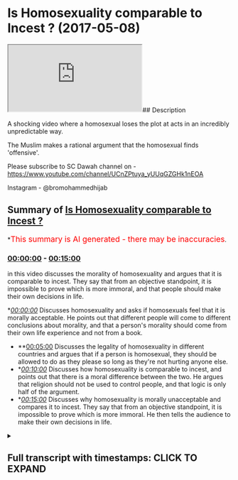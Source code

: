 # Is Homosexuality comparable to Incest ? (2017-05-08)

<iframe loading='lazy' src='https://www.youtube.com/embed/wPR8dUCgoIM'></iframe>## Description

A shocking video where a homosexual loses the plot at acts in an incredibly unpredictable way. 

The Muslim makes a rational argument that the homosexual finds 'offensive'.

Please subscribe to SC Dawah channel on -
 https://www.youtube.com/channel/UCnZPtuya_yUUqGZGHk1nEOA


Instagram - @bromohammedhijab

## Summary of [Is Homosexuality comparable to Incest ?](https://www.youtube.com/watch?v=wPR8dUCgoIM)


*<span style="color:red; font-size:125%">This summary is AI generated - there may be inaccuracies</span>.

### [00:00:00](https://www.youtube.com/watch?v=wPR8dUCgoIM&t=0) - [00:15:00](https://www.youtube.com/watch?v=wPR8dUCgoIM&t=900)

in this video discusses the morality of homosexuality and argues that it is comparable to incest. They say that from an objective standpoint, it is impossible to prove which is more immoral, and that people should make their own decisions in life.

**[00:00:00](https://www.youtube.com/watch?v=wPR8dUCgoIM&t=0)* Discusses homosexuality and asks if homosexuals feel that it is morally acceptable. He points out that different people will come to different conclusions about morality, and that a person's morality should come from their own life experience and not from a book.
* **[00:05:00](https://www.youtube.com/watch?v=wPR8dUCgoIM&t=300) Discusses the legality of homosexuality in different countries and argues that if a person is homosexual, they should be allowed to do as they please so long as they're not hurting anyone else.
* **[00:10:00](https://www.youtube.com/watch?v=wPR8dUCgoIM&t=600)* Discusses how homosexuality is comparable to incest, and points out that there is a moral difference between the two. He argues that religion should not be used to control people, and that logic is only half of the argument.
* **[00:15:00](https://www.youtube.com/watch?v=wPR8dUCgoIM&t=900)* Discusses why homosexuality is morally unacceptable and compares it to incest. They say that from an objective standpoint, it is impossible to prove which is more immoral. He then tells the audience to make their own decisions in life.

<details><summary><h2>Full transcript with timestamps: CLICK TO EXPAND</h2></summary>

[0:00:00](https://youtu.be/wPR8dUCgoIM?t=0) basically before we start let me just  
[0:00:03](https://youtu.be/wPR8dUCgoIM?t=3) introduce it to a slammer  
[0:00:04](https://youtu.be/wPR8dUCgoIM?t=4) it's LOM as a religion here whereby I  
[0:00:08](https://youtu.be/wPR8dUCgoIM?t=8) use me here if someone's a religion well  
[0:00:13](https://youtu.be/wPR8dUCgoIM?t=13) we believe the one God one God worthy of  
[0:00:16](https://youtu.be/wPR8dUCgoIM?t=16) worship all right one God worthy of  
[0:00:19](https://youtu.be/wPR8dUCgoIM?t=19) worship yeah yeah oh yeah one God worthy  
[0:00:26](https://youtu.be/wPR8dUCgoIM?t=26) of worship we believe look this is what  
[0:00:30](https://youtu.be/wPR8dUCgoIM?t=30) we believe there's a verse in the Quran  
[0:00:31](https://youtu.be/wPR8dUCgoIM?t=31) I want to introduce you to it ya know  
[0:00:33](https://youtu.be/wPR8dUCgoIM?t=33) see what not to like no there's a verse  
[0:00:36](https://youtu.be/wPR8dUCgoIM?t=36) I figured Saturday night verse 29 it  
[0:00:40](https://youtu.be/wPR8dUCgoIM?t=40) says but of Allah whom a solemn Roger  
[0:00:43](https://youtu.be/wPR8dUCgoIM?t=43) une fille Shura cap water shake it  
[0:00:46](https://youtu.be/wPR8dUCgoIM?t=46) sooner or later version basically says  
[0:00:48](https://youtu.be/wPR8dUCgoIM?t=48) that God has preferred a parable yeah of  
[0:00:51](https://youtu.be/wPR8dUCgoIM?t=51) a man who has many slave owners and  
[0:00:55](https://youtu.be/wPR8dUCgoIM?t=55) another man who has only one slave owner  
[0:00:58](https://youtu.be/wPR8dUCgoIM?t=58) and then he said hey Lester really  
[0:01:00](https://youtu.be/wPR8dUCgoIM?t=60) metella are they the same  
[0:01:01](https://youtu.be/wPR8dUCgoIM?t=61) yeah now the plane is do you know those  
[0:01:05](https://youtu.be/wPR8dUCgoIM?t=65) a philosopher his name is Rosario he  
[0:01:06](https://youtu.be/wPR8dUCgoIM?t=66) said man is bloom free for everywhere in  
[0:01:09](https://youtu.be/wPR8dUCgoIM?t=69) Chains man is going to bed one change  
[0:01:11](https://youtu.be/wPR8dUCgoIM?t=71) the idea is this the idea is that we as  
[0:01:14](https://youtu.be/wPR8dUCgoIM?t=74) Muslims we believe that you are going to  
[0:01:16](https://youtu.be/wPR8dUCgoIM?t=76) be a slave to something in this world  
[0:01:18](https://youtu.be/wPR8dUCgoIM?t=78) yes  
[0:01:19](https://youtu.be/wPR8dUCgoIM?t=79) you're going to either be a slave to  
[0:01:20](https://youtu.be/wPR8dUCgoIM?t=80) social expectations that you've chosen  
[0:01:23](https://youtu.be/wPR8dUCgoIM?t=83) your China it's a good way of putting it  
[0:01:27](https://youtu.be/wPR8dUCgoIM?t=87) so we say look let us choose who we  
[0:01:30](https://youtu.be/wPR8dUCgoIM?t=90) should be basically submissive to or  
[0:01:33](https://youtu.be/wPR8dUCgoIM?t=93) what we should be submissive to and in  
[0:01:34](https://youtu.be/wPR8dUCgoIM?t=94) our conceptual conceptualization we say  
[0:01:37](https://youtu.be/wPR8dUCgoIM?t=97) that the most appropriate thing for us  
[0:01:39](https://youtu.be/wPR8dUCgoIM?t=99) to submit to is the one who created  
[0:01:41](https://youtu.be/wPR8dUCgoIM?t=101) everything the one who knows everything  
[0:01:43](https://youtu.be/wPR8dUCgoIM?t=103) the one who's all aware of everything  
[0:01:45](https://youtu.be/wPR8dUCgoIM?t=105) and that is for us God so that's why the  
[0:01:48](https://youtu.be/wPR8dUCgoIM?t=108) Quran giving anyone in this entire  
[0:01:50](https://youtu.be/wPR8dUCgoIM?t=110) square  
[0:01:52](https://youtu.be/wPR8dUCgoIM?t=112) yes okay so in that case because oh  
[0:01:54](https://youtu.be/wPR8dUCgoIM?t=114) really so do you accept do you accept  
[0:01:57](https://youtu.be/wPR8dUCgoIM?t=117) that the scientists think there's like a  
[0:01:59](https://youtu.be/wPR8dUCgoIM?t=119) electronic that's some kind of magnetic  
[0:02:02](https://youtu.be/wPR8dUCgoIM?t=122) thing going on and that's God even  
[0:02:04](https://youtu.be/wPR8dUCgoIM?t=124) science so everybody agrees yeah no I'm  
[0:02:08](https://youtu.be/wPR8dUCgoIM?t=128) with you oh that's good we'll put in it  
[0:02:09](https://youtu.be/wPR8dUCgoIM?t=129) but I just want to say - I want to put  
[0:02:10](https://youtu.be/wPR8dUCgoIM?t=130) the student ma'am so for me like if you  
[0:02:13](https://youtu.be/wPR8dUCgoIM?t=133) ask me about my morality where do I get  
[0:02:15](https://youtu.be/wPR8dUCgoIM?t=135) my own morality  
[0:02:15](https://youtu.be/wPR8dUCgoIM?t=135) ya know but if you do I'll say look  
[0:02:19](https://youtu.be/wPR8dUCgoIM?t=139) there's a there's a rationality behind  
[0:02:20](https://youtu.be/wPR8dUCgoIM?t=140) the rally  
[0:02:21](https://youtu.be/wPR8dUCgoIM?t=141) so the rationality for us is okay we  
[0:02:23](https://youtu.be/wPR8dUCgoIM?t=143) believe that God created the universe  
[0:02:25](https://youtu.be/wPR8dUCgoIM?t=145) yeah now he is all-knowing we'll hearing  
[0:02:28](https://youtu.be/wPR8dUCgoIM?t=148) a little powerful and as an extension of  
[0:02:30](https://youtu.be/wPR8dUCgoIM?t=150) that he sent messengers to certain  
[0:02:32](https://youtu.be/wPR8dUCgoIM?t=152) people's in certain plants and  
[0:02:34](https://youtu.be/wPR8dUCgoIM?t=154) messengers came to people in certain  
[0:02:36](https://youtu.be/wPR8dUCgoIM?t=156) people certain times at different times  
[0:02:38](https://youtu.be/wPR8dUCgoIM?t=158) yeah and the final that we believe is  
[0:02:40](https://youtu.be/wPR8dUCgoIM?t=160) the Prophet Muhammad you came for  
[0:02:41](https://youtu.be/wPR8dUCgoIM?t=161) everything would be right  
[0:02:43](https://youtu.be/wPR8dUCgoIM?t=163) those messengers yeah so basically  
[0:02:46](https://youtu.be/wPR8dUCgoIM?t=166) whether what they have with them are two  
[0:02:48](https://youtu.be/wPR8dUCgoIM?t=168) things the message in the miracle the  
[0:02:50](https://youtu.be/wPR8dUCgoIM?t=170) message being from God which is to  
[0:02:52](https://youtu.be/wPR8dUCgoIM?t=172) believe in a worship and only one God  
[0:02:54](https://youtu.be/wPR8dUCgoIM?t=174) submit yourself to one God rather than  
[0:02:56](https://youtu.be/wPR8dUCgoIM?t=176) submitting yourself to aspects of the  
[0:02:57](https://youtu.be/wPR8dUCgoIM?t=177) creation and the miracle is the Quran  
[0:03:00](https://youtu.be/wPR8dUCgoIM?t=180) itself and it has a way of basically  
[0:03:02](https://youtu.be/wPR8dUCgoIM?t=182) proving itself okay good point so having  
[0:03:08](https://youtu.be/wPR8dUCgoIM?t=188) said that Oscars a homosexual yeah I  
[0:03:10](https://youtu.be/wPR8dUCgoIM?t=190) want to ask as a homosexual do you feel  
[0:03:15](https://youtu.be/wPR8dUCgoIM?t=195) it's basically in your opinion it's it's  
[0:03:18](https://youtu.be/wPR8dUCgoIM?t=198) your right jewy it's absolutely fine  
[0:03:21](https://youtu.be/wPR8dUCgoIM?t=201) morally acceptable for you to be  
[0:03:22](https://youtu.be/wPR8dUCgoIM?t=202) homosexual in the sense that my national  
[0:03:25](https://youtu.be/wPR8dUCgoIM?t=205) urge okay thank you all right yeah okay  
[0:03:29](https://youtu.be/wPR8dUCgoIM?t=209) I wanted to ask you a question there  
[0:03:31](https://youtu.be/wPR8dUCgoIM?t=211) yeah do you assert that everything that  
[0:03:34](https://youtu.be/wPR8dUCgoIM?t=214) you believe and feel from nature  
[0:03:36](https://youtu.be/wPR8dUCgoIM?t=216) you should enact depending on what how  
[0:03:40](https://youtu.be/wPR8dUCgoIM?t=220) you feel depending on your own  
[0:03:43](https://youtu.be/wPR8dUCgoIM?t=223) morality that you have available decide  
[0:03:46](https://youtu.be/wPR8dUCgoIM?t=226) the course of your lifetime supporting  
[0:03:48](https://youtu.be/wPR8dUCgoIM?t=228) with your own experiences and your own  
[0:03:50](https://youtu.be/wPR8dUCgoIM?t=230) destiny based on your own and what  
[0:03:52](https://youtu.be/wPR8dUCgoIM?t=232) you're here to do and that all of us are  
[0:03:54](https://youtu.be/wPR8dUCgoIM?t=234) here to do something different we're all  
[0:03:55](https://youtu.be/wPR8dUCgoIM?t=235) here to develop in a soul a different  
[0:03:57](https://youtu.be/wPR8dUCgoIM?t=237) way but religion to shut that down and  
[0:03:58](https://youtu.be/wPR8dUCgoIM?t=238) makes you all the same I don't believe  
[0:04:00](https://youtu.be/wPR8dUCgoIM?t=240) that no I'm with you but John I put this  
[0:04:03](https://youtu.be/wPR8dUCgoIM?t=243) on you because I think your voice is  
[0:04:05](https://youtu.be/wPR8dUCgoIM?t=245) thought on my website no I don't like  
[0:04:09](https://youtu.be/wPR8dUCgoIM?t=249) you you believe that yeah but the  
[0:04:11](https://youtu.be/wPR8dUCgoIM?t=251) question I asked you was you said it was  
[0:04:12](https://youtu.be/wPR8dUCgoIM?t=252) my network to be homosexual I mean I do  
[0:04:15](https://youtu.be/wPR8dUCgoIM?t=255) believe that I'm not saying that you  
[0:04:17](https://youtu.be/wPR8dUCgoIM?t=257) shouldn't know one thing I Fisher the  
[0:04:21](https://youtu.be/wPR8dUCgoIM?t=261) first Pinilla do you believe that as you  
[0:04:23](https://youtu.be/wPR8dUCgoIM?t=263) connect with my life I think we have  
[0:04:24](https://youtu.be/wPR8dUCgoIM?t=264) there should be able to adapt well most  
[0:04:27](https://youtu.be/wPR8dUCgoIM?t=267) of them because you have an urge to eat  
[0:04:29](https://youtu.be/wPR8dUCgoIM?t=269) to [ __ ] for sleep to park so most of  
[0:04:32](https://youtu.be/wPR8dUCgoIM?t=272) them yes I would agree sir all right  
[0:04:34](https://youtu.be/wPR8dUCgoIM?t=274) what about you what about you all of  
[0:04:35](https://youtu.be/wPR8dUCgoIM?t=275) them I wish you would do not sir  
[0:04:38](https://youtu.be/wPR8dUCgoIM?t=278) okay does that go fight for my morality  
[0:04:40](https://youtu.be/wPR8dUCgoIM?t=280) the one thing so from what did you get  
[0:04:42](https://youtu.be/wPR8dUCgoIM?t=282) your morality from your own life  
[0:04:43](https://youtu.be/wPR8dUCgoIM?t=283) experience or did you get it from the  
[0:04:45](https://youtu.be/wPR8dUCgoIM?t=285) book look well I think that's crap it  
[0:04:47](https://youtu.be/wPR8dUCgoIM?t=287) you have to get it from life okay why  
[0:04:49](https://youtu.be/wPR8dUCgoIM?t=289) don't kill because that's what we've got  
[0:04:51](https://youtu.be/wPR8dUCgoIM?t=291) to go on got to go you can have guidance  
[0:04:54](https://youtu.be/wPR8dUCgoIM?t=294) you can have guidance really but if you  
[0:04:56](https://youtu.be/wPR8dUCgoIM?t=296) don't develop it to your own experiences  
[0:04:57](https://youtu.be/wPR8dUCgoIM?t=297) and your own vision and your own path  
[0:05:00](https://youtu.be/wPR8dUCgoIM?t=300) life and everything else  
[0:05:01](https://youtu.be/wPR8dUCgoIM?t=301) what's the point of it well as you had  
[0:05:03](https://youtu.be/wPR8dUCgoIM?t=303) to have it I'm not going on chemically  
[0:05:05](https://youtu.be/wPR8dUCgoIM?t=305) you can call me well your life because  
[0:05:09](https://youtu.be/wPR8dUCgoIM?t=309) how call you done yet there you go  
[0:05:11](https://youtu.be/wPR8dUCgoIM?t=311) John the Baptist you go okay John Joyce  
[0:05:14](https://youtu.be/wPR8dUCgoIM?t=314) Jesus high five ah Piper Coverstone 0.1  
[0:05:21](https://youtu.be/wPR8dUCgoIM?t=321) 0.1 the circle I was a jerk yeah thank  
[0:05:26](https://youtu.be/wPR8dUCgoIM?t=326) you  
[0:05:26](https://youtu.be/wPR8dUCgoIM?t=326) oh so basically more common ways to  
[0:05:32](https://youtu.be/wPR8dUCgoIM?t=332) coming into your mouth your question  
[0:05:33](https://youtu.be/wPR8dUCgoIM?t=333) all right in also so sorry my question  
[0:05:37](https://youtu.be/wPR8dUCgoIM?t=337) is fit forward then someone had wished I  
[0:05:39](https://youtu.be/wPR8dUCgoIM?t=339) would say take someone happening right  
[0:05:40](https://youtu.be/wPR8dUCgoIM?t=340) now to be incestual your conceptualize  
[0:05:47](https://youtu.be/wPR8dUCgoIM?t=347) yeah well they have to shake themselves  
[0:05:49](https://youtu.be/wPR8dUCgoIM?t=349) and find out in my police say they'd  
[0:05:51](https://youtu.be/wPR8dUCgoIM?t=351) have to check themselves if they could  
[0:05:53](https://youtu.be/wPR8dUCgoIM?t=353) stop that urgent and really truly find  
[0:05:56](https://youtu.be/wPR8dUCgoIM?t=356) out where that came from because it  
[0:05:57](https://youtu.be/wPR8dUCgoIM?t=357) often comes from then having incestual  
[0:06:00](https://youtu.be/wPR8dUCgoIM?t=360) stuff happening in their path so that's  
[0:06:04](https://youtu.be/wPR8dUCgoIM?t=364) where you're saying that because I'm  
[0:06:06](https://youtu.be/wPR8dUCgoIM?t=366) homosexual that I've had some homosexual  
[0:06:08](https://youtu.be/wPR8dUCgoIM?t=368) thing happen to me in the past so that  
[0:06:10](https://youtu.be/wPR8dUCgoIM?t=370) bla bla bla some there's a lot of  
[0:06:12](https://youtu.be/wPR8dUCgoIM?t=372) different reasons why people are  
[0:06:13](https://youtu.be/wPR8dUCgoIM?t=373) homosexual ask about you know oh yeah go  
[0:06:16](https://youtu.be/wPR8dUCgoIM?t=376) someone has a genetic urge yeah yeah to  
[0:06:20](https://youtu.be/wPR8dUCgoIM?t=380) be incestuous yeah should they be  
[0:06:22](https://youtu.be/wPR8dUCgoIM?t=382) allowed to elect well that's not for me  
[0:06:24](https://youtu.be/wPR8dUCgoIM?t=384) to decide that's for them to decide okay  
[0:06:26](https://youtu.be/wPR8dUCgoIM?t=386) not for you to decide or me no no it's  
[0:06:28](https://youtu.be/wPR8dUCgoIM?t=388) not for me to do anything as for them to  
[0:06:30](https://youtu.be/wPR8dUCgoIM?t=390) sort it out  
[0:06:30](https://youtu.be/wPR8dUCgoIM?t=390) not for me yeah that's not none of my  
[0:06:34](https://youtu.be/wPR8dUCgoIM?t=394) business I don't know them so now in my  
[0:06:36](https://youtu.be/wPR8dUCgoIM?t=396) house if there's a crime going on again  
[0:06:39](https://youtu.be/wPR8dUCgoIM?t=399) if someone's been broken the law of the  
[0:06:41](https://youtu.be/wPR8dUCgoIM?t=401) land then obviously it's a crime that's  
[0:06:43](https://youtu.be/wPR8dUCgoIM?t=403) the climate it's not really what it is  
[0:06:45](https://youtu.be/wPR8dUCgoIM?t=405) yeah so you it's not allowed so you'd  
[0:06:47](https://youtu.be/wPR8dUCgoIM?t=407) get you know you get the police involved  
[0:06:49](https://youtu.be/wPR8dUCgoIM?t=409) which is probably if it's not allowed to  
[0:06:51](https://youtu.be/wPR8dUCgoIM?t=411) happen it's probably right okay so  
[0:06:53](https://youtu.be/wPR8dUCgoIM?t=413) you're saying is you shouldn't be  
[0:06:54](https://youtu.be/wPR8dUCgoIM?t=414) allowed to have a little well I'm not  
[0:06:55](https://youtu.be/wPR8dUCgoIM?t=415) I'm not saying anything I'm just  
[0:06:56](https://youtu.be/wPR8dUCgoIM?t=416) pointing out that the law says that it's  
[0:06:59](https://youtu.be/wPR8dUCgoIM?t=419) illegal okay so they'll also look  
[0:07:00](https://youtu.be/wPR8dUCgoIM?t=420) illegal  
[0:07:01](https://youtu.be/wPR8dUCgoIM?t=421) so our mother and a family relationship  
[0:07:03](https://youtu.be/wPR8dUCgoIM?t=423) to happen according to the law okay  
[0:07:07](https://youtu.be/wPR8dUCgoIM?t=427) according to the law if you go to a  
[0:07:09](https://youtu.be/wPR8dUCgoIM?t=429) country where homosexuality is illegal  
[0:07:11](https://youtu.be/wPR8dUCgoIM?t=431) should you still be able to enact on a  
[0:07:13](https://youtu.be/wPR8dUCgoIM?t=433) sec trolley well I don't know so your  
[0:07:18](https://youtu.be/wPR8dUCgoIM?t=438) honor I'd like to really disagree with  
[0:07:21](https://youtu.be/wPR8dUCgoIM?t=441) you linking homosexuality with incest  
[0:07:23](https://youtu.be/wPR8dUCgoIM?t=443) it's the same thing why can't only okay  
[0:07:26](https://youtu.be/wPR8dUCgoIM?t=446) so for example I'm looking  
[0:07:27](https://youtu.be/wPR8dUCgoIM?t=447) heterosexuality with incense okay and  
[0:07:30](https://youtu.be/wPR8dUCgoIM?t=450) I'll make a point on I link them I link  
[0:07:32](https://youtu.be/wPR8dUCgoIM?t=452) them all cut I'm sorry yeah like her  
[0:07:34](https://youtu.be/wPR8dUCgoIM?t=454) incest I pedophilia and I'm linking with  
[0:07:38](https://youtu.be/wPR8dUCgoIM?t=458) homosexuality and jumping all in the  
[0:07:39](https://youtu.be/wPR8dUCgoIM?t=459) same carrier bag and constantly blinking  
[0:07:42](https://youtu.be/wPR8dUCgoIM?t=462) them up they're not connected because  
[0:07:44](https://youtu.be/wPR8dUCgoIM?t=464) it's adult consensual circle it's not  
[0:07:46](https://youtu.be/wPR8dUCgoIM?t=466) going generational you are you're  
[0:07:49](https://youtu.be/wPR8dUCgoIM?t=469) talking incest incest okay so that's  
[0:07:51](https://youtu.be/wPR8dUCgoIM?t=471) intergenerational sex words of stuff but  
[0:07:54](https://youtu.be/wPR8dUCgoIM?t=474) well that well I don't know that's to do  
[0:07:55](https://youtu.be/wPR8dUCgoIM?t=475) with them isn't it what you just said  
[0:07:57](https://youtu.be/wPR8dUCgoIM?t=477) depending on the age they are okay so  
[0:07:59](https://youtu.be/wPR8dUCgoIM?t=479) notice up here  
[0:08:00](https://youtu.be/wPR8dUCgoIM?t=480) what's your sister's or sue Robert  
[0:08:02](https://youtu.be/wPR8dUCgoIM?t=482) one-hour sessions cause of each other  
[0:08:03](https://youtu.be/wPR8dUCgoIM?t=483) yeah I think I think gender homicidal  
[0:08:05](https://youtu.be/wPR8dUCgoIM?t=485) gentlemen I think gentlemen you better  
[0:08:08](https://youtu.be/wPR8dUCgoIM?t=488) come to the Nitty Gritty nub of your  
[0:08:09](https://youtu.be/wPR8dUCgoIM?t=489) point and ask me it now okay my point is  
[0:08:11](https://youtu.be/wPR8dUCgoIM?t=491) this right you said don't compare you  
[0:08:14](https://youtu.be/wPR8dUCgoIM?t=494) should have been making comparisons  
[0:08:15](https://youtu.be/wPR8dUCgoIM?t=495) between certain homosexuality no I know  
[0:08:17](https://youtu.be/wPR8dUCgoIM?t=497) I said I was really upset with the  
[0:08:19](https://youtu.be/wPR8dUCgoIM?t=499) factory's constantly being linked with  
[0:08:20](https://youtu.be/wPR8dUCgoIM?t=500) illegal sexual activity  
[0:08:22](https://youtu.be/wPR8dUCgoIM?t=502) homosexuality is constantly being linked  
[0:08:24](https://youtu.be/wPR8dUCgoIM?t=504) with illegal sexual activity instant  
[0:08:26](https://youtu.be/wPR8dUCgoIM?t=506) beautifuller etcetera that's why I said  
[0:08:28](https://youtu.be/wPR8dUCgoIM?t=508) okay I was annoyed with that something  
[0:08:30](https://youtu.be/wPR8dUCgoIM?t=510) you were doing in that case if you go to  
[0:08:31](https://youtu.be/wPR8dUCgoIM?t=511) another country where homosexuality  
[0:08:32](https://youtu.be/wPR8dUCgoIM?t=512) advanced would you be upset in the same  
[0:08:35](https://youtu.be/wPR8dUCgoIM?t=515) way if someone liquors if you two are  
[0:08:37](https://youtu.be/wPR8dUCgoIM?t=517) not allowed to I don't know because I've  
[0:08:38](https://youtu.be/wPR8dUCgoIM?t=518) never been to one of those countries and  
[0:08:39](https://youtu.be/wPR8dUCgoIM?t=519) I don't think I would okay so I'm saying  
[0:08:42](https://youtu.be/wPR8dUCgoIM?t=522) is if any homosexual forget about you if  
[0:08:45](https://youtu.be/wPR8dUCgoIM?t=525) any almost sexual went to Nigeria or any  
[0:08:46](https://youtu.be/wPR8dUCgoIM?t=526) other country well sexuality is back  
[0:08:48](https://youtu.be/wPR8dUCgoIM?t=528) should they or should they not be  
[0:08:49](https://youtu.be/wPR8dUCgoIM?t=529) allowed to enact their homosexuality  
[0:08:50](https://youtu.be/wPR8dUCgoIM?t=530) well I think it depends on them if they  
[0:08:52](https://youtu.be/wPR8dUCgoIM?t=532) choose to or not okay so what you're  
[0:08:54](https://youtu.be/wPR8dUCgoIM?t=534) saying here is for homosexuals you're  
[0:08:57](https://youtu.be/wPR8dUCgoIM?t=537) saying they have a decision to make  
[0:08:59](https://youtu.be/wPR8dUCgoIM?t=539) whether they want to or they don't want  
[0:09:00](https://youtu.be/wPR8dUCgoIM?t=540) that's right whereas we will send you an  
[0:09:02](https://youtu.be/wPR8dUCgoIM?t=542) adult sex not intergenerational and  
[0:09:04](https://youtu.be/wPR8dUCgoIM?t=544) underage sex underage sex it was  
[0:09:07](https://youtu.be/wPR8dUCgoIM?t=547) princess your underage sex all right all  
[0:09:09](https://youtu.be/wPR8dUCgoIM?t=549) right then within it within the same  
[0:09:10](https://youtu.be/wPR8dUCgoIM?t=550) family or whatever okay it's not it's  
[0:09:13](https://youtu.be/wPR8dUCgoIM?t=553) only legal though we're a bub between  
[0:09:16](https://youtu.be/wPR8dUCgoIM?t=556) brother and sister in this country yeah  
[0:09:17](https://youtu.be/wPR8dUCgoIM?t=557) I think is illegal if you leave  
[0:09:19](https://youtu.be/wPR8dUCgoIM?t=559) in other time your country okay when in  
[0:09:23](https://youtu.be/wPR8dUCgoIM?t=563) other countries in alright then in our  
[0:09:25](https://youtu.be/wPR8dUCgoIM?t=565) country it's illegal in our country  
[0:09:27](https://youtu.be/wPR8dUCgoIM?t=567) today I should assume that what exactly  
[0:09:31](https://youtu.be/wPR8dUCgoIM?t=571) all the odds are so Marysol for you okay  
[0:09:34](https://youtu.be/wPR8dUCgoIM?t=574) cool you probably more London than I am  
[0:09:36](https://youtu.be/wPR8dUCgoIM?t=576) okay in a normal day in a Muslim country  
[0:09:38](https://youtu.be/wPR8dUCgoIM?t=578) depends on which country took about as  
[0:09:40](https://youtu.be/wPR8dUCgoIM?t=580) many of them so why UAE I think  
[0:09:43](https://youtu.be/wPR8dUCgoIM?t=583) homosexuals can probably do a lot more  
[0:09:44](https://youtu.be/wPR8dUCgoIM?t=584) than let's say Saudi Arabia alright so  
[0:09:46](https://youtu.be/wPR8dUCgoIM?t=586) it's kind of like it you know I think  
[0:09:49](https://youtu.be/wPR8dUCgoIM?t=589) they should be I think they should I  
[0:09:51](https://youtu.be/wPR8dUCgoIM?t=591) think people should be free to do what  
[0:09:53](https://youtu.be/wPR8dUCgoIM?t=593) they feel like doing as long as they're  
[0:09:55](https://youtu.be/wPR8dUCgoIM?t=595) not hearing somebody else and they're  
[0:09:57](https://youtu.be/wPR8dUCgoIM?t=597) not they lie against I think the people  
[0:09:58](https://youtu.be/wPR8dUCgoIM?t=598) should be free to do what they want as  
[0:09:59](https://youtu.be/wPR8dUCgoIM?t=599) long as they're not hurting is by  
[0:10:01](https://youtu.be/wPR8dUCgoIM?t=601) breaking the law happy you said that  
[0:10:02](https://youtu.be/wPR8dUCgoIM?t=602) well you know I'd be very confusing but  
[0:10:04](https://youtu.be/wPR8dUCgoIM?t=604) you're trying to box me into a situation  
[0:10:05](https://youtu.be/wPR8dUCgoIM?t=605) and a box around by people and I'd like  
[0:10:09](https://youtu.be/wPR8dUCgoIM?t=609) to serve other people what they think  
[0:10:10](https://youtu.be/wPR8dUCgoIM?t=610) about homosexuality ask them what do you  
[0:10:13](https://youtu.be/wPR8dUCgoIM?t=613) think what do you think about my  
[0:10:15](https://youtu.be/wPR8dUCgoIM?t=615) sexuality no comment no comment what do  
[0:10:17](https://youtu.be/wPR8dUCgoIM?t=617) you think about my pictures no comment  
[0:10:20](https://youtu.be/wPR8dUCgoIM?t=620) no comment take-home receive back  
[0:10:22](https://youtu.be/wPR8dUCgoIM?t=622) there's no not these people why because  
[0:10:24](https://youtu.be/wPR8dUCgoIM?t=624) you've asked me for like the law no but  
[0:10:25](https://youtu.be/wPR8dUCgoIM?t=625) the bigger here you should be able to  
[0:10:27](https://youtu.be/wPR8dUCgoIM?t=627) can I ask you a question yeah you're you  
[0:10:29](https://youtu.be/wPR8dUCgoIM?t=629) seem like a decent guy yeah well Muslim  
[0:10:31](https://youtu.be/wPR8dUCgoIM?t=631) this is weakest or a million questions  
[0:10:32](https://youtu.be/wPR8dUCgoIM?t=632) look at that let me allow me to  
[0:10:34](https://youtu.be/wPR8dUCgoIM?t=634) elaborate on my point my point is that  
[0:10:36](https://youtu.be/wPR8dUCgoIM?t=636) people ask us questions all the time  
[0:10:37](https://youtu.be/wPR8dUCgoIM?t=637) about slap people ask Jewish people  
[0:10:40](https://youtu.be/wPR8dUCgoIM?t=640) questions also my Judaism Christian  
[0:10:42](https://youtu.be/wPR8dUCgoIM?t=642) author I do a Judaism ABS we've all done  
[0:10:44](https://youtu.be/wPR8dUCgoIM?t=644) by atheism everything should be able to  
[0:10:47](https://youtu.be/wPR8dUCgoIM?t=647) recreate a scrutinize and criticize  
[0:10:48](https://youtu.be/wPR8dUCgoIM?t=648) including sexuality and so it's not fair  
[0:10:51](https://youtu.be/wPR8dUCgoIM?t=651) I don't believe it's fair if you want to  
[0:10:53](https://youtu.be/wPR8dUCgoIM?t=653) say it's freedom of speech for us to say  
[0:10:54](https://youtu.be/wPR8dUCgoIM?t=654) okay we should have parameters of that  
[0:10:56](https://youtu.be/wPR8dUCgoIM?t=656) speedo Street I'm saying that if you're  
[0:10:58](https://youtu.be/wPR8dUCgoIM?t=658) almost sexual just like I'm a Muslim and  
[0:10:59](https://youtu.be/wPR8dUCgoIM?t=659) someone's a Christian all of us should  
[0:11:01](https://youtu.be/wPR8dUCgoIM?t=661) be able to have engaging conversation  
[0:11:03](https://youtu.be/wPR8dUCgoIM?t=663) while getting angry actually  
[0:11:05](https://youtu.be/wPR8dUCgoIM?t=665) rationalised angry is really moving  
[0:11:06](https://youtu.be/wPR8dUCgoIM?t=666) anger okay if you get passion okay now  
[0:11:09](https://youtu.be/wPR8dUCgoIM?t=669) let me ask you a question nother  
[0:11:10](https://youtu.be/wPR8dUCgoIM?t=670) question right my favorite question to  
[0:11:12](https://youtu.be/wPR8dUCgoIM?t=672) you you said you can do everyone so long  
[0:11:13](https://youtu.be/wPR8dUCgoIM?t=673) it's about how many or not that's the  
[0:11:14](https://youtu.be/wPR8dUCgoIM?t=674) harm principle side by DJ SMIL yeah and  
[0:11:17](https://youtu.be/wPR8dUCgoIM?t=677) unlock on liberty in 1800 I don't know  
[0:11:19](https://youtu.be/wPR8dUCgoIM?t=679) basically I'll tell you what this means  
[0:11:20](https://youtu.be/wPR8dUCgoIM?t=680) now it's a liberal it's a libertarian  
[0:11:22](https://youtu.be/wPR8dUCgoIM?t=682) principle that was come from a  
[0:11:23](https://youtu.be/wPR8dUCgoIM?t=683) philosopher in 1800 I've got two  
[0:11:25](https://youtu.be/wPR8dUCgoIM?t=685) questions to you number one  
[0:11:27](https://youtu.be/wPR8dUCgoIM?t=687) then if you really think about it incest  
[0:11:29](https://youtu.be/wPR8dUCgoIM?t=689) between brother and sister yeah where  
[0:11:32](https://youtu.be/wPR8dUCgoIM?t=692) they're both consensual over H in your  
[0:11:34](https://youtu.be/wPR8dUCgoIM?t=694) opinion should not be illegal  
[0:11:36](https://youtu.be/wPR8dUCgoIM?t=696) yeah I didn't sign that's not my opinion  
[0:11:38](https://youtu.be/wPR8dUCgoIM?t=698) so what's your friend you're putting  
[0:11:40](https://youtu.be/wPR8dUCgoIM?t=700) your opinion now now I'm asking what is  
[0:11:41](https://youtu.be/wPR8dUCgoIM?t=701) your opinion is incest between two  
[0:11:43](https://youtu.be/wPR8dUCgoIM?t=703) consensual adults but brother and sister  
[0:11:46](https://youtu.be/wPR8dUCgoIM?t=706) now both consented and wearing  
[0:11:47](https://youtu.be/wPR8dUCgoIM?t=707) protection so there's all deformed  
[0:11:48](https://youtu.be/wPR8dUCgoIM?t=708) babies is that legitimate is that  
[0:11:51](https://youtu.be/wPR8dUCgoIM?t=711) morally acceptable is that morally  
[0:11:52](https://youtu.be/wPR8dUCgoIM?t=712) unacceptable I think you'd have to ask  
[0:11:55](https://youtu.be/wPR8dUCgoIM?t=715) those two themselves and their parents  
[0:11:57](https://youtu.be/wPR8dUCgoIM?t=717) and the people in their vicinity I've  
[0:11:59](https://youtu.be/wPR8dUCgoIM?t=719) got no there's nothing to deny don't  
[0:12:00](https://youtu.be/wPR8dUCgoIM?t=720) have children my own and I'm asking for  
[0:12:02](https://youtu.be/wPR8dUCgoIM?t=722) your opinion does my opinion yeah I give  
[0:12:05](https://youtu.be/wPR8dUCgoIM?t=725) me my opinion so what's your play  
[0:12:06](https://youtu.be/wPR8dUCgoIM?t=726) tickets between those two that I will  
[0:12:08](https://youtu.be/wPR8dUCgoIM?t=728) use on for that when we talked about the  
[0:12:09](https://youtu.be/wPR8dUCgoIM?t=729) linkage between horse or hybrid between  
[0:12:11](https://youtu.be/wPR8dUCgoIM?t=731) because less than almost actuality then  
[0:12:12](https://youtu.be/wPR8dUCgoIM?t=732) going because they often link  
[0:12:15](https://youtu.be/wPR8dUCgoIM?t=735) homosexuality with in things which  
[0:12:18](https://youtu.be/wPR8dUCgoIM?t=738) without incest or people's only out  
[0:12:20](https://youtu.be/wPR8dUCgoIM?t=740) there what's all that because they're  
[0:12:21](https://youtu.be/wPR8dUCgoIM?t=741) why definitely linked in it so what  
[0:12:22](https://youtu.be/wPR8dUCgoIM?t=742) along with the mental link is made so  
[0:12:24](https://youtu.be/wPR8dUCgoIM?t=744) what's well is that leave interrupting  
[0:12:26](https://youtu.be/wPR8dUCgoIM?t=746) me sorry I'm so mental link is made in  
[0:12:28](https://youtu.be/wPR8dUCgoIM?t=748) people's mind that link homosexuality  
[0:12:31](https://youtu.be/wPR8dUCgoIM?t=751) with pedophilia within certain okay I'm  
[0:12:34](https://youtu.be/wPR8dUCgoIM?t=754) also critically though well you can't  
[0:12:35](https://youtu.be/wPR8dUCgoIM?t=755) strong I'm the argument I'm gonna no I'm  
[0:12:37](https://youtu.be/wPR8dUCgoIM?t=757) not telling you that's what happens in  
[0:12:39](https://youtu.be/wPR8dUCgoIM?t=759) the public for me I'm doing it no no  
[0:12:40](https://youtu.be/wPR8dUCgoIM?t=760) you're not I'm going into it you try to  
[0:12:42](https://youtu.be/wPR8dUCgoIM?t=762) do it I own a love inside cut you off  
[0:12:44](https://youtu.be/wPR8dUCgoIM?t=764) and you didn't like a winter sand also  
[0:12:46](https://youtu.be/wPR8dUCgoIM?t=766) sorry I'm saying to you what it is a  
[0:12:48](https://youtu.be/wPR8dUCgoIM?t=768) different if you say if you use the  
[0:12:50](https://youtu.be/wPR8dUCgoIM?t=770) liberal Humphrey supplies barometer I'm  
[0:12:52](https://youtu.be/wPR8dUCgoIM?t=772) asking you what is the moral difference  
[0:12:54](https://youtu.be/wPR8dUCgoIM?t=774) between homosexuality and a brother and  
[0:12:57](https://youtu.be/wPR8dUCgoIM?t=777) a sister having sex of each other this  
[0:12:58](https://youtu.be/wPR8dUCgoIM?t=778) is such a stupid discussion and you're  
[0:13:01](https://youtu.be/wPR8dUCgoIM?t=781) having such a stupid argument but you  
[0:13:02](https://youtu.be/wPR8dUCgoIM?t=782) don't have any responsible i am i  
[0:13:04](https://youtu.be/wPR8dUCgoIM?t=784) throwing a response and telling you what  
[0:13:05](https://youtu.be/wPR8dUCgoIM?t=785) you're trying to do is very very twisted  
[0:13:07](https://youtu.be/wPR8dUCgoIM?t=787) and stupid it's all white like that I've  
[0:13:09](https://youtu.be/wPR8dUCgoIM?t=789) told you already and you didn't listen  
[0:13:10](https://youtu.be/wPR8dUCgoIM?t=790) no I'm not working with one to take back  
[0:13:12](https://youtu.be/wPR8dUCgoIM?t=792) no but no but you do well you learn the  
[0:13:15](https://youtu.be/wPR8dUCgoIM?t=795) tape can you see why you're not giving  
[0:13:16](https://youtu.be/wPR8dUCgoIM?t=796) any answers okay I gave you the answer  
[0:13:18](https://youtu.be/wPR8dUCgoIM?t=798) what's the answer  
[0:13:19](https://youtu.be/wPR8dUCgoIM?t=799) what's the difference between interest  
[0:13:20](https://youtu.be/wPR8dUCgoIM?t=800) from a logical little us what this  
[0:13:22](https://youtu.be/wPR8dUCgoIM?t=802) different positive one is a man having  
[0:13:24](https://youtu.be/wPR8dUCgoIM?t=804) sex with another man okay  
[0:13:26](https://youtu.be/wPR8dUCgoIM?t=806) one man having sex with another man and  
[0:13:27](https://youtu.be/wPR8dUCgoIM?t=807) the other one is two people in the same  
[0:13:29](https://youtu.be/wPR8dUCgoIM?t=809) family having sex is one right one wrong  
[0:13:32](https://youtu.be/wPR8dUCgoIM?t=812) quite well that depends on your point of  
[0:13:33](https://youtu.be/wPR8dUCgoIM?t=813) view I'm asking you either like the link  
[0:13:36](https://youtu.be/wPR8dUCgoIM?t=816) I'm asking you why do you like the link  
[0:13:37](https://youtu.be/wPR8dUCgoIM?t=817) um because  
[0:13:38](https://youtu.be/wPR8dUCgoIM?t=818) wait inferred that homosexuality somehow  
[0:13:42](https://youtu.be/wPR8dUCgoIM?t=822) not right something not quite right  
[0:13:45](https://youtu.be/wPR8dUCgoIM?t=825) about it there's something a little bit  
[0:13:47](https://youtu.be/wPR8dUCgoIM?t=827) something about my question one other  
[0:13:49](https://youtu.be/wPR8dUCgoIM?t=829) thought you were playing what's the  
[0:13:50](https://youtu.be/wPR8dUCgoIM?t=830) difference between incest and why yeah  
[0:13:51](https://youtu.be/wPR8dUCgoIM?t=831) why you asking the question why not what  
[0:13:53](https://youtu.be/wPR8dUCgoIM?t=833) not why not why are you asking that  
[0:13:55](https://youtu.be/wPR8dUCgoIM?t=835) particular question I feel I feel like  
[0:13:57](https://youtu.be/wPR8dUCgoIM?t=837) it  
[0:13:57](https://youtu.be/wPR8dUCgoIM?t=837) oh you know you do what you do like you  
[0:14:00](https://youtu.be/wPR8dUCgoIM?t=840) do a lot of now it's damaging his belief  
[0:14:03](https://youtu.be/wPR8dUCgoIM?t=843) system oh oh you see what how you work  
[0:14:05](https://youtu.be/wPR8dUCgoIM?t=845) you're mainly trying to mind [ __ ] people  
[0:14:07](https://youtu.be/wPR8dUCgoIM?t=847) with his religion and then when you  
[0:14:09](https://youtu.be/wPR8dUCgoIM?t=849) stare men on rivers or like in whatever  
[0:14:11](https://youtu.be/wPR8dUCgoIM?t=851) religion I want yeah but you don't  
[0:14:13](https://youtu.be/wPR8dUCgoIM?t=853) that's irrelevant finally Allah thank  
[0:14:15](https://youtu.be/wPR8dUCgoIM?t=855) you so you could take you see here  
[0:14:18](https://youtu.be/wPR8dUCgoIM?t=858) here's a good example of something which  
[0:14:20](https://youtu.be/wPR8dUCgoIM?t=860) you could have just which basically have  
[0:14:22](https://youtu.be/wPR8dUCgoIM?t=862) lost the argument well that's that's  
[0:14:24](https://youtu.be/wPR8dUCgoIM?t=864) that's in the opinion of the person  
[0:14:26](https://youtu.be/wPR8dUCgoIM?t=866) who's listening to this not you or me  
[0:14:27](https://youtu.be/wPR8dUCgoIM?t=867) okay that's good you have your abilities  
[0:14:31](https://youtu.be/wPR8dUCgoIM?t=871) and so as other people are going to  
[0:14:32](https://youtu.be/wPR8dUCgoIM?t=872) watch these logic logically they're free  
[0:14:34](https://youtu.be/wPR8dUCgoIM?t=874) to make their own minds up and flush  
[0:14:35](https://youtu.be/wPR8dUCgoIM?t=875) their own mobile phones down their own  
[0:14:37](https://youtu.be/wPR8dUCgoIM?t=877) toilets and cut the control system and  
[0:14:39](https://youtu.be/wPR8dUCgoIM?t=879) stop bullshitting around with these  
[0:14:40](https://youtu.be/wPR8dUCgoIM?t=880) stupid religions that mind [ __ ] you and  
[0:14:43](https://youtu.be/wPR8dUCgoIM?t=883) allow you to be controlled on mass  
[0:14:44](https://youtu.be/wPR8dUCgoIM?t=884) through different countries okay so it's  
[0:14:47](https://youtu.be/wPR8dUCgoIM?t=887) religion does anyone have a stick now be  
[0:14:48](https://youtu.be/wPR8dUCgoIM?t=888) excuse me he's off he's on he saw  
[0:14:52](https://youtu.be/wPR8dUCgoIM?t=892) himself please so okay so here okay  
[0:14:55](https://youtu.be/wPR8dUCgoIM?t=895) logically you have nothing to satisfy  
[0:14:59](https://youtu.be/wPR8dUCgoIM?t=899) yourself with well logic is only half  
[0:15:00](https://youtu.be/wPR8dUCgoIM?t=900) the story which is from this part of  
[0:15:02](https://youtu.be/wPR8dUCgoIM?t=902) right this part of the brain the other  
[0:15:04](https://youtu.be/wPR8dUCgoIM?t=904) part of the intuitive for feminine for  
[0:15:06](https://youtu.be/wPR8dUCgoIM?t=906) sensual is dancing you're like oh sexual  
[0:15:09](https://youtu.be/wPR8dUCgoIM?t=909) oh oh we don't like that do you coming  
[0:15:13](https://youtu.be/wPR8dUCgoIM?t=913) in cool okay I think he'll fill minutes  
[0:15:18](https://youtu.be/wPR8dUCgoIM?t=918) to get my permission to get my position  
[0:15:20](https://youtu.be/wPR8dUCgoIM?t=920) because go home alright what do you  
[0:15:23](https://youtu.be/wPR8dUCgoIM?t=923) listen I'm someplace book alright anyway  
[0:15:26](https://youtu.be/wPR8dUCgoIM?t=926) so long as we're not harming anyone else  
[0:15:27](https://youtu.be/wPR8dUCgoIM?t=927) you know  
[0:15:28](https://youtu.be/wPR8dUCgoIM?t=928) really well and what I won't help  
[0:15:30](https://youtu.be/wPR8dUCgoIM?t=930) anybody else and when they put those  
[0:15:31](https://youtu.be/wPR8dUCgoIM?t=931) pants on people's backs in Guantanamo  
[0:15:33](https://youtu.be/wPR8dUCgoIM?t=933) Bay and play heavy melting we weren't  
[0:15:34](https://youtu.be/wPR8dUCgoIM?t=934) harming anybody were they different do  
[0:15:37](https://youtu.be/wPR8dUCgoIM?t=937) you know what I was doing you you're  
[0:15:39](https://youtu.be/wPR8dUCgoIM?t=939) coming well sir I got to be very funny  
[0:15:40](https://youtu.be/wPR8dUCgoIM?t=940) I understand what I could do with other  
[0:15:42](https://youtu.be/wPR8dUCgoIM?t=942) comes you know I want to take back all  
[0:15:44](https://youtu.be/wPR8dUCgoIM?t=944) right so if you have any answer here let  
[0:15:46](https://youtu.be/wPR8dUCgoIM?t=946) me ask you one last time and if you  
[0:15:47](https://youtu.be/wPR8dUCgoIM?t=947) don't answer anything then I think we  
[0:15:49](https://youtu.be/wPR8dUCgoIM?t=949) can all make of it  
[0:15:50](https://youtu.be/wPR8dUCgoIM?t=950) we can all make out on any point so  
[0:15:51](https://youtu.be/wPR8dUCgoIM?t=951) don't give the shoes man we can all make  
[0:15:53](https://youtu.be/wPR8dUCgoIM?t=953) our own mind up on this yeah because I  
[0:15:55](https://youtu.be/wPR8dUCgoIM?t=955) said thank you for your response and  
[0:15:56](https://youtu.be/wPR8dUCgoIM?t=956) what's the difference between  
[0:15:57](https://youtu.be/wPR8dUCgoIM?t=957) homosexuality means and inside no that's  
[0:15:59](https://youtu.be/wPR8dUCgoIM?t=959) not my question my question is why is  
[0:16:01](https://youtu.be/wPR8dUCgoIM?t=961) homosexuality a man another man having  
[0:16:04](https://youtu.be/wPR8dUCgoIM?t=964) sexual intercourse and the act of a man  
[0:16:07](https://youtu.be/wPR8dUCgoIM?t=967) and a woman who happen to brother and  
[0:16:08](https://youtu.be/wPR8dUCgoIM?t=968) sister yeah and they're consensual yeah  
[0:16:13](https://youtu.be/wPR8dUCgoIM?t=973) drink that because you're gonna do it  
[0:16:15](https://youtu.be/wPR8dUCgoIM?t=975) actually time all right okay so I'm  
[0:16:18](https://youtu.be/wPR8dUCgoIM?t=978) asking you why is it before you're  
[0:16:20](https://youtu.be/wPR8dUCgoIM?t=980) likely to see anything okay whatever I  
[0:16:21](https://youtu.be/wPR8dUCgoIM?t=981) see now no thanks I don't drink alcohol  
[0:16:24](https://youtu.be/wPR8dUCgoIM?t=984) no no not on tetanus all right okay it  
[0:16:28](https://youtu.be/wPR8dUCgoIM?t=988) does it smaller good anyways I was the  
[0:16:30](https://youtu.be/wPR8dUCgoIM?t=990) hymen  
[0:16:31](https://youtu.be/wPR8dUCgoIM?t=991) okay okay fair enough I'm sorry I  
[0:16:33](https://youtu.be/wPR8dUCgoIM?t=993) prejudged you there anyways this is also  
[0:16:44](https://youtu.be/wPR8dUCgoIM?t=1004) like what you feel in your car you can't  
[0:16:46](https://youtu.be/wPR8dUCgoIM?t=1006) swallow okay yes yes burn up question  
[0:16:51](https://youtu.be/wPR8dUCgoIM?t=1011) question question what makes  
[0:16:54](https://youtu.be/wPR8dUCgoIM?t=1014) homosexuality any more or less morally  
[0:16:58](https://youtu.be/wPR8dUCgoIM?t=1018) acceptable than a brother and sister are  
[0:17:00](https://youtu.be/wPR8dUCgoIM?t=1020) wearing who take contraceptive tablets  
[0:17:04](https://youtu.be/wPR8dUCgoIM?t=1024) or wherever is they do I wear protection  
[0:17:06](https://youtu.be/wPR8dUCgoIM?t=1026) whoever is what makes one morally okay  
[0:17:09](https://youtu.be/wPR8dUCgoIM?t=1029) and everyone not more than a moral  
[0:17:10](https://youtu.be/wPR8dUCgoIM?t=1030) stance the way of what will you believe  
[0:17:12](https://youtu.be/wPR8dUCgoIM?t=1032) okay so you're saying it's not like that  
[0:17:14](https://youtu.be/wPR8dUCgoIM?t=1034) so here so here in other words you never  
[0:17:17](https://youtu.be/wPR8dUCgoIM?t=1037) want that for you yeah okay thank you  
[0:17:20](https://youtu.be/wPR8dUCgoIM?t=1040) ask your question let me answer you so  
[0:17:22](https://youtu.be/wPR8dUCgoIM?t=1042) for us it's very straightforward  
[0:17:24](https://youtu.be/wPR8dUCgoIM?t=1044) yeah we say that from a mobs on an  
[0:17:27](https://youtu.be/wPR8dUCgoIM?t=1047) objective level it's impossible for us  
[0:17:29](https://youtu.be/wPR8dUCgoIM?t=1049) to prove morality yeah unless you have  
[0:17:31](https://youtu.be/wPR8dUCgoIM?t=1051) an all-knowing entity which transmits  
[0:17:33](https://youtu.be/wPR8dUCgoIM?t=1053) the information to human beings always  
[0:17:35](https://youtu.be/wPR8dUCgoIM?t=1055) we think that is actualized in the last  
[0:17:38](https://youtu.be/wPR8dUCgoIM?t=1058) and final revelation which is a plan  
[0:17:40](https://youtu.be/wPR8dUCgoIM?t=1060) twisting to say the same thing about the  
[0:17:42](https://youtu.be/wPR8dUCgoIM?t=1062) Bible kind of stuff do you think the  
[0:17:44](https://youtu.be/wPR8dUCgoIM?t=1064) point is no I'm the Oscar meal across  
[0:17:46](https://youtu.be/wPR8dUCgoIM?t=1066) here so the answer is it's okay  
[0:17:49](https://youtu.be/wPR8dUCgoIM?t=1069) Emma I'll see you in this one word we  
[0:17:51](https://youtu.be/wPR8dUCgoIM?t=1071) say homosexuality was the act of a man  
[0:17:53](https://youtu.be/wPR8dUCgoIM?t=1073) having sex when suppose of another man  
[0:17:54](https://youtu.be/wPR8dUCgoIM?t=1074) is equivalent to two are basically a  
[0:17:58](https://youtu.be/wPR8dUCgoIM?t=1078) brother having sexual intercourse some  
[0:17:59](https://youtu.be/wPR8dUCgoIM?t=1079) story for you them night but you have no  
[0:18:01](https://youtu.be/wPR8dUCgoIM?t=1081) reason to feel certain because you have  
[0:18:02](https://youtu.be/wPR8dUCgoIM?t=1082) not our counselor argument why is it  
[0:18:04](https://youtu.be/wPR8dUCgoIM?t=1084) wrong I don't at the camera view leaves  
[0:18:06](https://youtu.be/wPR8dUCgoIM?t=1086) a sorry mind your society is way more  
[0:18:07](https://youtu.be/wPR8dUCgoIM?t=1087) she tried unicycling was not like it's  
[0:18:09](https://youtu.be/wPR8dUCgoIM?t=1089) okay and I'm sorry basically I'm saying  
[0:18:12](https://youtu.be/wPR8dUCgoIM?t=1092) to you is basically your suspect because  
[0:18:14](https://youtu.be/wPR8dUCgoIM?t=1094) you're living in a present time in a  
[0:18:16](https://youtu.be/wPR8dUCgoIM?t=1096) creeper station right and so you  
[0:18:17](https://youtu.be/wPR8dUCgoIM?t=1097) religious Primus you know as you just  
[0:18:19](https://youtu.be/wPR8dUCgoIM?t=1099) said that I'm covering you as this goes  
[0:18:20](https://youtu.be/wPR8dUCgoIM?t=1100) one but we check my own so have you got  
[0:18:23](https://youtu.be/wPR8dUCgoIM?t=1103) any reason to believe that one is more  
[0:18:25](https://youtu.be/wPR8dUCgoIM?t=1105) stories for an hour no it's just you're  
[0:18:27](https://youtu.be/wPR8dUCgoIM?t=1107) a person one card thank you very much I  
[0:18:28](https://youtu.be/wPR8dUCgoIM?t=1108) think with that I think you're free to  
[0:18:30](https://youtu.be/wPR8dUCgoIM?t=1110) make your own decisions up in life  
[0:18:32](https://youtu.be/wPR8dUCgoIM?t=1112) please don't even do any ID pop body  
[0:18:34](https://youtu.be/wPR8dUCgoIM?t=1114) above you I don't follow nobody Thank  
[0:18:37](https://youtu.be/wPR8dUCgoIM?t=1117) You Isaac  
</details>